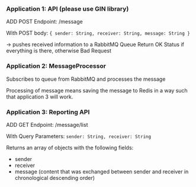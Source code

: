 ### Application 1: API (please use GIN library)

ADD POST Endpoint: /message

With POST body: `{ sender: String, receiver: String, message: String }`

-> pushes received information to a RabbitMQ Queue Return OK Status if everything is there, otherwise Bad Request

### Application 2: MessageProcessor

Subscribes to queue from RabbitMQ and processes the message

Processing of message means saving the message to Redis in a way such that application 3 will work.

### Application 3: Reporting API

ADD GET Endpoint: /message/list

With Query Parameters: `sender: String, receiver: String`

Returns an array of objects with the following fields:
- sender
- receiver
- message (content that was exchanged between sender and receiver in chronological descending order)